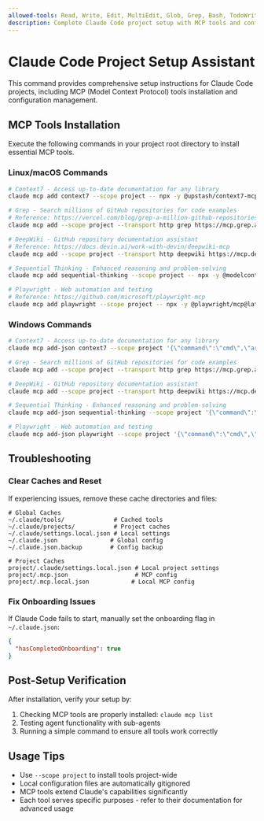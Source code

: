 ```yaml
---
allowed-tools: Read, Write, Edit, MultiEdit, Glob, Grep, Bash, TodoWrite, Task
description: Complete Claude Code project setup with MCP tools and configuration
---
```


# Claude Code Project Setup Assistant

This command provides comprehensive setup instructions for Claude Code projects, including MCP (Model Context Protocol) tools installation and configuration management.

## MCP Tools Installation

Execute the following commands in your project root directory to install essential MCP tools.

### Linux/macOS Commands

```bash
# Context7 - Access up-to-date documentation for any library
claude mcp add context7 --scope project -- npx -y @upstash/context7-mcp@latest

# Grep - Search millions of GitHub repositories for code examples
# Reference: https://vercel.com/blog/grep-a-million-github-repositories-via-mcp
claude mcp add --scope project --transport http grep https://mcp.grep.app

# DeepWiki - GitHub repository documentation assistant
# Reference: https://docs.devin.ai/work-with-devin/deepwiki-mcp
claude mcp add --scope project --transport http deepwiki https://mcp.deepwiki.com/mcp

# Sequential Thinking - Enhanced reasoning and problem-solving
claude mcp add sequential-thinking --scope project -- npx -y @modelcontextprotocol/server-sequential-thinking

# Playwright - Web automation and testing
# Reference: https://github.com/microsoft/playwright-mcp
claude mcp add playwright --scope project -- npx -y @playwright/mcp@latest --viewport-size 1920,1080

```

### Windows Commands

```bash
# Context7 - Access up-to-date documentation for any library
claude mcp add-json context7 --scope project '{\"command\":\"cmd\",\"args\":[\"/c\",\"npx\",\"-y\",\"@upstash/context7-mcp@latest\"]}'

# Grep - Search millions of GitHub repositories for code examples
claude mcp add --scope project --transport http grep https://mcp.grep.app

# DeepWiki - GitHub repository documentation assistant
claude mcp add --scope project --transport http deepwiki https://mcp.deepwiki.com/mcp

# Sequential Thinking - Enhanced reasoning and problem-solving
claude mcp add-json sequential-thinking --scope project '{\"command\":\"cmd\",\"args\":[\"/c\",\"npx\",\"-y\",\"@modelcontextprotocol/server-sequential-thinking@latest\"]}'

# Playwright - Web automation and testing
claude mcp add-json playwright --scope project '{\"command\":\"cmd\",\"args\":[\"/c\",\"npx\",\"-y\",\"@playwright/mcp@latest\",\"--viewport-size\",\"1920,1080\"]}'

```

## Troubleshooting

### Clear Caches and Reset

If experiencing issues, remove these cache directories and files:

```text
# Global Caches
~/.claude/tools/              # Cached tools
~/.claude/projects/           # Project caches
~/.claude/settings.local.json # Local settings
~/.claude.json               # Global config
~/.claude.json.backup        # Config backup

# Project Caches
project/.claude/settings.local.json # Local project settings
project/.mcp.json                   # MCP config
project/.mcp.local.json            # Local MCP config
```

### Fix Onboarding Issues

If Claude Code fails to start, manually set the onboarding flag in `~/.claude.json`:

```json
{
  "hasCompletedOnboarding": true
}
```

## Post-Setup Verification

After installation, verify your setup by:
1. Checking MCP tools are properly installed: `claude mcp list`
2. Testing agent functionality with sub-agents
3. Running a simple command to ensure all tools work correctly

## Usage Tips

- Use `--scope project` to install tools project-wide
- Local configuration files are automatically gitignored
- MCP tools extend Claude's capabilities significantly
- Each tool serves specific purposes - refer to their documentation for advanced usage
